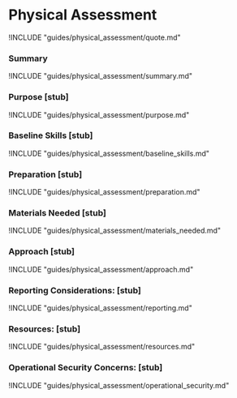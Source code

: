 # Physical Assessment

!INCLUDE "guides/physical_assessment/quote.md"

### Summary

!INCLUDE "guides/physical_assessment/summary.md"

### Purpose [stub]

!INCLUDE "guides/physical_assessment/purpose.md"

### Baseline Skills [stub]

!INCLUDE "guides/physical_assessment/baseline_skills.md"

### Preparation [stub]

!INCLUDE "guides/physical_assessment/preparation.md"

### Materials Needed [stub]

!INCLUDE "guides/physical_assessment/materials_needed.md"

### Approach [stub]

!INCLUDE "guides/physical_assessment/approach.md"

### Reporting Considerations: [stub]

!INCLUDE "guides/physical_assessment/reporting.md"

### Resources: [stub]

!INCLUDE "guides/physical_assessment/resources.md"

### Operational Security Concerns: [stub]

!INCLUDE "guides/physical_assessment/operational_security.md"
